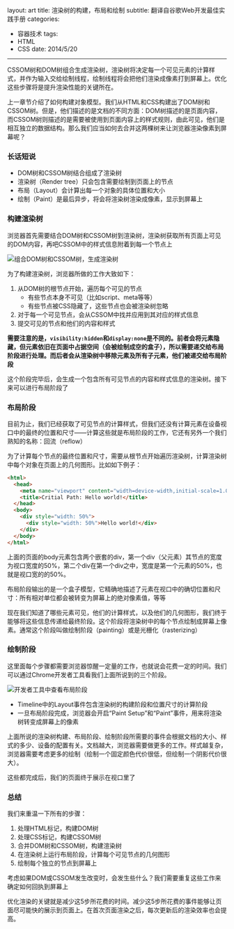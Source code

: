 layout: art
title: 渲染树的构建，布局和绘制
subtitle: 翻译自谷歌Web开发最佳实践手册
categories: 
- 容器技术
tags: 
- HTML
- CSS
date: 2014/5/20
---



CSSOM树和DOM树组合生成渲染树，渲染树将决定每一个可见元素的计算样式，并作为输入交给绘制线程，绘制线程将会把他们渲染成像素打到屏幕上。优化这些步骤将是提升渲染性能的关键所在。

<!-- more -->

上一章节介绍了如何构建对象模型。我们从HTML和CSS构建出了DOM树和CSSOM树。但是，他们描述的是文档的不同方面：DOM树描述的是页面内容，而CSSOM树则描述的是需要被使用到页面内容上的样式规则，由此可见，他们是相互独立的数据结构。那么我们应当如何去合并这两棵树来让浏览器渲染像素到屏幕呢？

### 长话短说
* DOM树和CSSOM树结合组成了渲染树
* 渲染树（Render tree）只会包含需要绘制到页面上的节点
* 布局（Layout）会计算出每一个对象的具体位置和大小
* 绘制（Paint）是最后异步，将会将渲染树渲染成像素，显示到屏幕上

### 构建渲染树
浏览器首先需要结合DOM树和CSSOM树到渲染树，渲染树获取所有页面上可见的DOM内容，再吧CSSOM中的样式信息附着到每一个节点上

![组合DOM树和CSSOM树，生成渲染树](/img/google-translate/7.png)

为了构建渲染树，浏览器所做的工作大致如下：
1. 从DOM树的根节点开始，遍历每个可见的节点
    * 有些节点本身不可见（比如script、meta等等）
    * 有些节点被CSS隐藏了，这些节点也会被渲染树忽略
2. 对于每一个可见节点，会从CSSOM中找并应用到其对应的样式信息
3. 提交可见的节点和他们的内容和样式

**需要注意的是，`visibility:hidden`和`display:none`是不同的。前者会将元素隐藏，但元素依旧在页面中占据空间（会被绘制成空的盒子），所以需要递交给布局阶段进行处理。而后者会从渲染树中移除元素及所有子元素，他们被递交给布局阶段**

这个阶段完毕后，会生成一个包含所有可见节点的内容和样式信息的渲染树。接下来可以进行布局阶段了

### 布局阶段
目前为止，我们已经获取了可见节点的计算样式，但我们还没有计算元素在设备视口中的最终的位置和尺寸——计算这些就是布局阶段的工作，它还有另外一个我们熟知的名称：回流（reflow）

为了计算每个节点的最终位置和尺寸，需要从根节点开始遍历渲染树，计算渲染树中每个对象在页面上的几何图形。比如如下例子：

```html
<html>
  <head>
    <meta name="viewport" content="width=device-width,initial-scale=1.0">
    <title>Critial Path: Hello world!</title>
  </head>
  <body>
    <div style="width: 50%">
      <div style="width: 50%">Hello world!</div>
    </div>
  </body>
</html>
```

上面的页面的body元素包含两个嵌套的div，第一个div（父元素）其节点的宽度为视口宽度的50%，第二个div在第一个div之中，宽度是第一个元素的50%，也就是视口宽的的50%。

布局阶段输出的是一个盒子模型，它精确地描述了元素在视口中的确切位置和尺寸：所有相对单位都会被转变为屏幕上的绝对像素值，等等

现在我们知道了哪些元素可见，他们的计算样式，以及他们的几何图形，我们终于能够将这些信息传递给最终阶段。这个阶段将渲染树中的每个节点绘制成屏幕上像素。通常这个阶段叫做绘制阶段（painting）或是光栅化（rasterizing）

### 绘制阶段
这里面每个步骤都需要浏览器惊醒一定量的工作，也就说会花费一定的时间。我们可以通过Chrome开发者工具看我们上面所说到的三个阶段。

![开发者工具中查看布局阶段](/img/google-translate/8.png)

* Timeline中的Layout事件包含渲染树的构建阶段和位置尺寸的计算阶段
* 一旦布局阶段完成，浏览器会开启“Paint Setup”和“Paint”事件，用来将渲染树转变成屏幕上的像素

上面所说的渲染树构建、布局阶段、绘制阶段所需要的事件会根据文档的大小、样式的多少、设备的配置有关。文档越大，浏览器需要做更多的工作。样式越复杂，浏览器需要考虑更多的绘制（绘制一个固定颜色代价很低，但绘制一个阴影代价很大）。

这些都完成后，我们的页面终于展示在视口里了

### 总结

我们来重温一下所有的步骤：
1. 处理HTML标记，构建DOM树
2. 处理CSS标记，构建CSSOM树
3. 合并DOM树和CSSOM树，构建渲染树
4. 在渲染树上运行布局阶段，计算每个可见节点的几何图形
5. 绘制每个独立的节点到屏幕上

考虑如果DOM或CSSOM发生改变时，会发生些什么？我们需要重复这些工作来确定如何回执到屏幕上

优化渲染的关键就是减少这5步所花费的时间。减少这5步所花费的事件能够让页面尽可能快的展示到页面上。在首次页面渲染之后，每次更新后的渲染效率也会提高。

